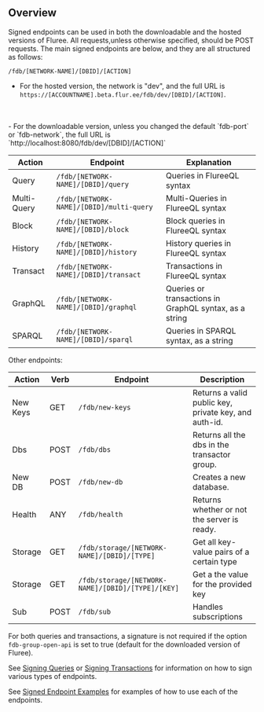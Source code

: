 ## Overview

Signed endpoints can be used in both the downloadable and the hosted versions of Fluree. All requests,unless otherwise specified, should be POST requests. The main signed endpoints are below, and they are all structured as follows:

`/fdb/[NETWORK-NAME]/[DBID]/[ACTION]`

- For the hosted version, the network is "dev", and the full URL is `https://[ACCOUNTNAME].beta.flur.ee/fdb/dev/[DBID]/[ACTION]`.
<br/>
<br/>
- For the downloadable version, unless you changed the default `fdb-port` or `fdb-network`, the full URL is `http://localhost:8080/fdb/dev/[DBID]/[ACTION]`

Action | Endpoint | Explanation 
-- | -- | --
Query | `/fdb/[NETWORK-NAME]/[DBID]/query` | Queries in FlureeQL syntax
Multi-Query | `/fdb/[NETWORK-NAME]/[DBID]/multi-query` | Multi-Queries in FlureeQL syntax
Block | `/fdb/[NETWORK-NAME]/[DBID]/block` | Block queries in FlureeQL syntax
History |  `/fdb/[NETWORK-NAME]/[DBID]/history`| History queries in FlureeQL syntax
Transact | `/fdb/[NETWORK-NAME]/[DBID]/transact` | Transactions in FlureeQL syntax
GraphQL | `/fdb/[NETWORK-NAME]/[DBID]/graphql` | Queries or transactions in GraphQL syntax, as a string
SPARQL | `/fdb/[NETWORK-NAME]/[DBID]/sparql` | Queries in SPARQL syntax, as a string

Other endpoints:

Action | Verb | Endpoint | Description
-- | -- | -- | --
New Keys | GET | `/fdb/new-keys` | Returns a valid public key, private key, and auth-id.
Dbs | POST | `/fdb/dbs` | Returns all the dbs in the transactor group.
New DB | POST |`/fdb/new-db` | Creates a new database.
Health | ANY | `/fdb/health` | Returns whether or not the server is ready. 
Storage | GET | `/fdb/storage/[NETWORK-NAME]/[DBID]/[TYPE]` | Get all key-value pairs of a certain type
Storage | GET | `/fdb/storage/[NETWORK-NAME]/[DBID]/[TYPE]/[KEY]` | Get a the value for the provided key
Sub | POST | `/fdb/sub` | Handles subscriptions


For both queries and transactions, a signature is not required if the option `fdb-group-open-api` is set to true (default for the downloaded version of Fluree). 

See [Signing Queries](/api/signed-endpoints/signatures#signed-queries) or [Signing Transactions](/api/signed-endpoints/signatures#signed-transactions) for information on how to sign various types of endpoints. 

See [Signed Endpoint Examples](/api/signed-endpoints/signed-examples) for examples of how to use each of the endpoints.